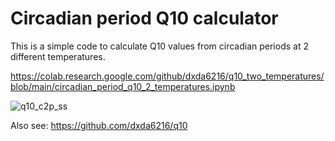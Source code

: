 # Circadian period Q10 calculator
This is a simple code to calculate Q10 values from circadian periods at 2 different temperatures.

https://colab.research.google.com/github/dxda6216/q10_two_temperatures/blob/main/circadian_period_q10_2_temperatures.ipynb

![q10_c2p_ss](https://user-images.githubusercontent.com/101025597/157001377-cf9b5dd5-f291-4619-96bf-367f33c270a1.png)

Also see:
https://github.com/dxda6216/q10
